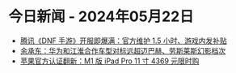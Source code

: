 # 今日新闻 - 2024年05月22日
- [腾讯《DNF 手游》开服即爆满：官方维护 1.5 小时、游戏内发补贴](https://www.ithome.com/0/769/499.htm)
- [余承东：华为和江淮合作车型对标远超迈巴赫、劳斯莱斯幻影档次](https://www.ithome.com/0/769/460.htm)
- [苹果官方认证翻新：M1 版 iPad Pro 11 寸 4369 元限时购](https://www.ithome.com/0/769/691.htm)
